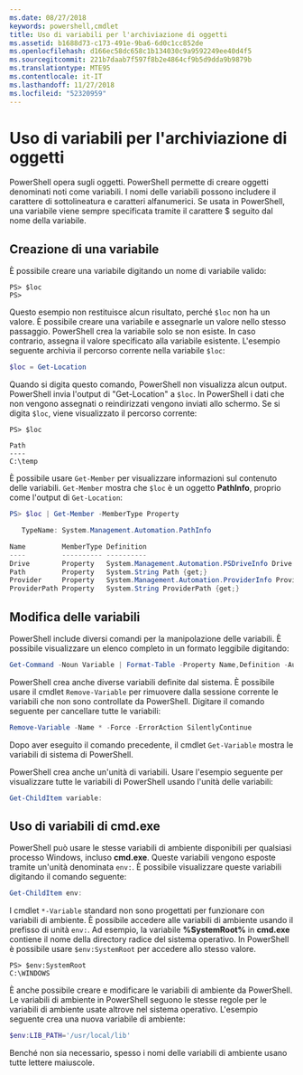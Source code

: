 ```yaml
---
ms.date: 08/27/2018
keywords: powershell,cmdlet
title: Uso di variabili per l'archiviazione di oggetti
ms.assetid: b1688d73-c173-491e-9ba6-6d0c1cc852de
ms.openlocfilehash: d166ec58dc658c1b134030c9a9592249ee40d4f5
ms.sourcegitcommit: 221b7daab7f597f8b2e4864cf9b5d9dda9b9879b
ms.translationtype: MTE95
ms.contentlocale: it-IT
ms.lasthandoff: 11/27/2018
ms.locfileid: "52320959"
---
```

# <a name="using-variables-to-store-objects"></a>Uso di variabili per l'archiviazione di oggetti

PowerShell opera sugli oggetti. PowerShell permette di creare oggetti denominati noti come variabili.
I nomi delle variabili possono includere il carattere di sottolineatura e caratteri alfanumerici. Se usata in PowerShell, una variabile viene sempre specificata tramite il carattere \$ seguito dal nome della variabile.

## <a name="creating-a-variable"></a>Creazione di una variabile

È possibile creare una variabile digitando un nome di variabile valido:

```
PS> $loc
PS>
```

Questo esempio non restituisce alcun risultato, perché `$loc` non ha un valore. È possibile creare una variabile e assegnarle un valore nello stesso passaggio. PowerShell crea la variabile solo se non esiste.
In caso contrario, assegna il valore specificato alla variabile esistente. L'esempio seguente archivia il percorso corrente nella variabile `$loc`:

```powershell
$loc = Get-Location
```

Quando si digita questo comando, PowerShell non visualizza alcun output. PowerShell invia l'output di "Get-Location" a `$loc`. In PowerShell i dati che non vengono assegnati o reindirizzati vengono inviati allo schermo. Se si digita `$loc`, viene visualizzato il percorso corrente:

```
PS> $loc

Path
----
C:\temp
```

È possibile usare `Get-Member` per visualizzare informazioni sul contenuto delle variabili. `Get-Member` mostra che `$loc` è un oggetto **PathInfo**, proprio come l'output di `Get-Location`:

```powershell
PS> $loc | Get-Member -MemberType Property

   TypeName: System.Management.Automation.PathInfo

Name         MemberType Definition
----         ---------- ----------
Drive        Property   System.Management.Automation.PSDriveInfo Drive {get;}
Path         Property   System.String Path {get;}
Provider     Property   System.Management.Automation.ProviderInfo Provider {...
ProviderPath Property   System.String ProviderPath {get;}
```

## <a name="manipulating-variables"></a>Modifica delle variabili

PowerShell include diversi comandi per la manipolazione delle variabili. È possibile visualizzare un elenco completo in un formato leggibile digitando:

```powershell
Get-Command -Noun Variable | Format-Table -Property Name,Definition -AutoSize -Wrap
```

PowerShell crea anche diverse variabili definite dal sistema. È possibile usare il cmdlet `Remove-Variable` per rimuovere dalla sessione corrente le variabili che non sono controllate da PowerShell. Digitare il comando seguente per cancellare tutte le variabili:

```powershell
Remove-Variable -Name * -Force -ErrorAction SilentlyContinue
```

Dopo aver eseguito il comando precedente, il cmdlet `Get-Variable` mostra le variabili di sistema di PowerShell.

PowerShell crea anche un'unità di variabili. Usare l'esempio seguente per visualizzare tutte le variabili di PowerShell usando l'unità delle variabili:

```powershell
Get-ChildItem variable:
```

## <a name="using-cmdexe-variables"></a>Uso di variabili di cmd.exe

PowerShell può usare le stesse variabili di ambiente disponibili per qualsiasi processo Windows, incluso **cmd.exe**. Queste variabili vengono esposte tramite un'unità denominata `env:`. È possibile visualizzare queste variabili digitando il comando seguente:

```powershell
Get-ChildItem env:
```

I cmdlet `*-Variable` standard non sono progettati per funzionare con variabili di ambiente. È possibile accedere alle variabili di ambiente usando il prefisso di unità `env:`. Ad esempio, la variabile **%SystemRoot%** in **cmd.exe** contiene il nome della directory radice del sistema operativo. In PowerShell è possibile usare `$env:SystemRoot` per accedere allo stesso valore.

```
PS> $env:SystemRoot
C:\WINDOWS
```

È anche possibile creare e modificare le variabili di ambiente da PowerShell. Le variabili di ambiente in PowerShell seguono le stesse regole per le variabili di ambiente usate altrove nel sistema operativo. L'esempio seguente crea una nuova variabile di ambiente:

```powershell
$env:LIB_PATH='/usr/local/lib'
```

Benché non sia necessario, spesso i nomi delle variabili di ambiente usano tutte lettere maiuscole.
